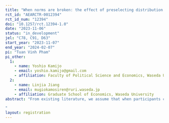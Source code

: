 ```yaml
---
title: "When norms are broken: the effect of preselecting distribution rules on bargaining outcomes"
rct_id: "AEARCTR-0012394"
rct_id_num: "12394"
doi: "10.1257/rct.12394-1.0"
date: "2023-11-06"
status: "in_development"
jel: "C78, C91, D63"
start_year: "2023-11-07"
end_year: "2024-02-07"
pi: "Tuan Vinh Pham"
pi_other:
  1:
    - name: Yoshio Kamijo
    - email: yoshio.kamijo@gmail.com
    - affiliation: Faculty of Political Science and Economics, Waseda University
  2:
    - name: Linjia Jiang
    - email: mugiokamosiren@ruri.waseda.jp
    - affiliation: Graduate School of Economics, Waseda University
abstract: "From existing literature, we assume that when participants choose to follow the distribution rules in a bargaining problem, the rules represent their norms and entitlements. At the beginning of the experiment, participants will be asked to select their preferred distribution among three rules: equal division (the two bargainers share the total pie equally), equal surplus (the bargainers share equally the surplus, the difference between the total pie and their disagreement payoffs) and proportional distribution (the bargainers get a part of the pie proportional to their disagreement payoffs). The disagreement payoffs are determined by their performance in a real-effort task. We then have 3 scenarios: (1) when the bargainers choose the same distribution rule and both agree to follow it, subjects will automatically earn according to the rule, (2) when the bargainers choose the same distribution rule but did not agree to follow it, a bargaining stage will proceed, and (3) when the bargainers choose different distribution rules, a bargaining stage will also proceed. Scenario (2) is our next focus, as we will examine when this rule switching occurs. Lastly, during bargaining, we will also analyze proposals and agreement rates. We will investigate these research topics in a Nash demand game and an unstructured bargaining game.
"
layout: registration
---
```


